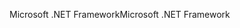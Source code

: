 <span data-ttu-id="0ee02-101">Microsoft .NET Framework</span><span class="sxs-lookup"><span data-stu-id="0ee02-101">Microsoft .NET Framework</span></span>